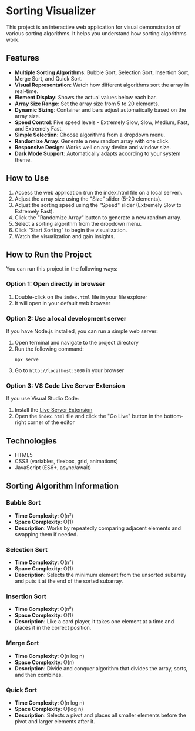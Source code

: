 # Sorting Visualizer

This project is an interactive web application for visual demonstration of various sorting algorithms. It helps you understand how sorting algorithms work.

## Features

- **Multiple Sorting Algorithms**: Bubble Sort, Selection Sort, Insertion Sort, Merge Sort, and Quick Sort.
- **Visual Representation**: Watch how different algorithms sort the array in real-time.
- **Element Display**: Shows the actual values below each bar.
- **Array Size Range**: Set the array size from 5 to 20 elements.
- **Dynamic Sizing**: Container and bars adjust automatically based on the array size.
- **Speed Control**: Five speed levels - Extremely Slow, Slow, Medium, Fast, and Extremely Fast.
- **Simple Selection**: Choose algorithms from a dropdown menu.
- **Randomize Array**: Generate a new random array with one click.
- **Responsive Design**: Works well on any device and window size.
- **Dark Mode Support**: Automatically adapts according to your system theme.

## How to Use

1. Access the web application (run the index.html file on a local server).
2. Adjust the array size using the "Size" slider (5-20 elements).
3. Adjust the sorting speed using the "Speed" slider (Extremely Slow to Extremely Fast).
4. Click the "Randomize Array" button to generate a new random array.
5. Select a sorting algorithm from the dropdown menu.
6. Click "Start Sorting" to begin the visualization.
7. Watch the visualization and gain insights.

## How to Run the Project

You can run this project in the following ways:

### Option 1: Open directly in browser
1. Double-click on the `index.html` file in your file explorer
2. It will open in your default web browser

### Option 2: Use a local development server
If you have Node.js installed, you can run a simple web server:

1. Open terminal and navigate to the project directory
2. Run the following command:
   ```
   npx serve
   ```
3. Go to `http://localhost:5000` in your browser

### Option 3: VS Code Live Server Extension
If you use Visual Studio Code:

1. Install the [Live Server Extension](https://marketplace.visualstudio.com/items?itemName=ritwickdey.LiveServer)
2. Open the `index.html` file and click the "Go Live" button in the bottom-right corner of the editor

## Technologies

- HTML5
- CSS3 (variables, flexbox, grid, animations)
- JavaScript (ES6+, async/await)

## Sorting Algorithm Information

### Bubble Sort
- **Time Complexity**: O(n²)
- **Space Complexity**: O(1)
- **Description**: Works by repeatedly comparing adjacent elements and swapping them if needed.

### Selection Sort
- **Time Complexity**: O(n²)
- **Space Complexity**: O(1)
- **Description**: Selects the minimum element from the unsorted subarray and puts it at the end of the sorted subarray.

### Insertion Sort
- **Time Complexity**: O(n²)
- **Space Complexity**: O(1)
- **Description**: Like a card player, it takes one element at a time and places it in the correct position.

### Merge Sort
- **Time Complexity**: O(n log n)
- **Space Complexity**: O(n)
- **Description**: Divide and conquer algorithm that divides the array, sorts, and then combines.

### Quick Sort
- **Time Complexity**: O(n log n)
- **Space Complexity**: O(log n)
- **Description**: Selects a pivot and places all smaller elements before the pivot and larger elements after it. 